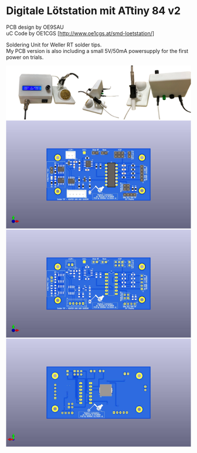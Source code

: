 # Digitale Lötstation mit ATtiny 84 v2
PCB design by OE9SAU <br>
uC Code by OE1CGS [http://www.oe1cgs.at/smd-loetstation/] <br>


Soldering Unit for Weller RT solder tips. <br>
My PCB version is also including a small 5V/50mA powersupply for the first power on trials. <br>

![SMD-Loetstation](pics/Complete.png)
![SMD-Loetstation](pics/Loetstation.jpg)
![SMD-Loetstation](pics/Loetstation_ohne_alles.jpg)
![SMD-Loetstation](pics/Loetstation_Rueckseite.jpg)

